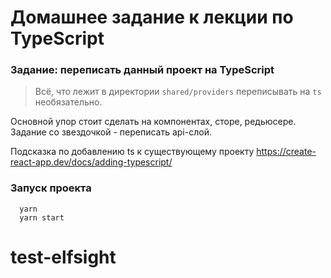 # Домашнее задание к лекции по TypeScript

### Задание: переписать данный проект на TypeScript

> Всё, что лежит в директории `shared/providers` переписывать на `ts` необязательно.

Основной упор стоит сделать на компонентах, сторе, редьюсере. Задание со звездочкой - переписать api-слой.

Подсказка по добавлению ts к существующему проекту
https://create-react-app.dev/docs/adding-typescript/

### Запуск проекта

```
  yarn
  yarn start
```
# test-elfsight
